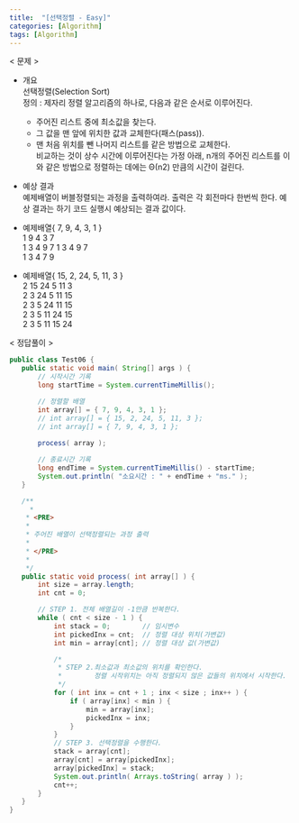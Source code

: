 ```yaml
---
title:  "[선택정렬 - Easy]"
categories: [Algorithm]
tags: [Algorithm]
---
```


< 문제 >

- 개요  
  선택정렬(Selection Sort)  
  정의 : 제자리 정렬 알고리즘의 하나로, 다음과 같은 순서로 이루어진다.  
   - 주어진 리스트 중에 최소값을 찾는다.  
   - 그 값을 맨 앞에 위치한 값과 교체한다(패스(pass)).  
   - 맨 처음 위치를 뺀 나머지 리스트를 같은 방법으로 교체한다.  
   비교하는 것이 상수 시간에 이루어진다는 가정 아래, n개의 주어진 리스트를 이와 같은 방법으로 정렬하는 데에는 Θ(n2) 만큼의 시간이 걸린다.  
      
 - 예상 결과  
 예제배열이 버블정렬되는 과정을 출력하여라. 출력은 각 회전마다 한번씩 한다.
 예상 결과는 하기 코드 실행시 예상되는 결과 값이다.     
 
 - 예제배열{ 7, 9, 4, 3, 1 }  
 1  9  4  3  7  
 1  3  4  9  7
 1  3  4  9  7  
 1  3  4  7  9  
 
  - 예제배열{ 15, 2, 24, 5, 11, 3 }  
  2 15 24  5 11  3  
  2  3 24  5 11 15  
  2  3  5 24 11 15  
  2  3  5 11 24 15  
  2  3  5 11 15 24  
  
 < 정답풀이 >
 
 ``` java
 public class Test06 {
	public static void main( String[] args ) {
		// 시작시간 기록
		long startTime = System.currentTimeMillis();

		// 정렬할 배열
		int array[] = { 7, 9, 4, 3, 1 }; 
		// int array[] = { 15, 2, 24, 5, 11, 3 };
		// int array[] = { 7, 9, 4, 3, 1 };
		
		process( array );

		// 종료시간 기록
		long endTime = System.currentTimeMillis() - startTime;
		System.out.println( "소요시간 : " + endTime + "ms." );
	}

	/**
	  * 
	 * <PRE>
	 * 
	 * 주어진 배열이 선택정렬되는 과정 출력
	 * 
	 * </PRE>
	 * 
	 */
	public static void process( int array[] ) {
		int size = array.length;
		int cnt = 0;

		// STEP 1. 전체 배열길이 -1만큼 반복한다.
		while ( cnt < size - 1 ) {
			int stack = 0;        // 임시변수
			int pickedInx = cnt;  // 정렬 대상 위치(가변값)
			int min = array[cnt]; // 정렬 대상 값(가변값) 

			/*
			 * STEP 2.최소값과 최소값의 위치를 확인한다.
			 *        정렬 시작위치는 아직 정렬되지 않은 값들의 위치에서 시작한다. 
			 */
			for ( int inx = cnt + 1 ; inx < size ; inx++ ) {
				if ( array[inx] < min ) {
					min = array[inx];
					pickedInx = inx;
				}
			}
			// STEP 3. 선택정렬을 수행한다.
			stack = array[cnt];
			array[cnt] = array[pickedInx];
			array[pickedInx] = stack;
			System.out.println( Arrays.toString( array ) );
			cnt++;
		}
	}
}
```